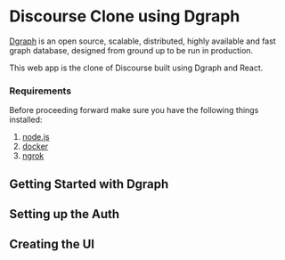 # Discourse Clone using Dgraph

[Dgraph](https://dgraph.io) is an open source, scalable, distributed, highly available and fast graph database, designed from ground up to be run in production.

This web app is the clone of Discourse built using Dgraph and React.

### Requirements

Before proceeding forward make sure you have the following things installed:
1. [node.js](https://nodejs.org)
1. [docker]()
1. [ngrok]()

## Getting Started with Dgraph

## Setting up the Auth

## Creating the UI


